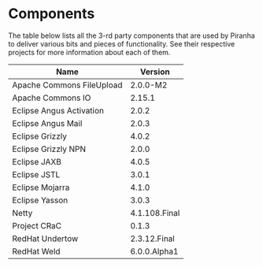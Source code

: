 # Components

The table below lists all the 3-rd party components that are used by Piranha to
deliver various bits and pieces of functionality. See their respective projects
for more information about each of them.

| Name                      | Version       |
|---------------------------|---------------|
| Apache Commons FileUpload | 2.0.0-M2      |
| Apache Commons IO         | 2.15.1        |
| Eclipse Angus Activation  | 2.0.2         |
| Eclipse Angus Mail        | 2.0.3         |
| Eclipse Grizzly           | 4.0.2         |
| Eclipse Grizzly NPN       | 2.0.0         |
| Eclipse JAXB              | 4.0.5         |
| Eclipse JSTL              | 3.0.1         |
| Eclipse Mojarra           | 4.1.0         |
| Eclipse Yasson            | 3.0.3         |
| Netty                     | 4.1.108.Final |
| Project CRaC              | 0.1.3         |
| RedHat Undertow           | 2.3.12.Final  |
| RedHat Weld               | 6.0.0.Alpha1  |
